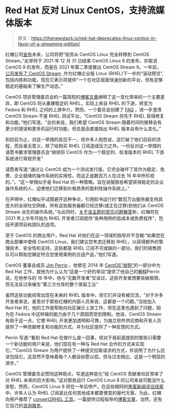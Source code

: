 # Red Hat 反对 Linux CentOS，支持流媒体版本

> 原文：<https://thenewstack.io/red-hat-deprecates-linux-centos-in-favor-of-a-streaming-edition/>

红帽公司[宣布](https://www.redhat.com/en/blog/centos-stream-building-innovative-future-enterprise-linux)未来，公司将把“投资从 CentOS Linux 完全转移到 CentOS Stream。”此举将于 2021 年 12 月 31 日结束 CentOS Linux 8 的发布，并取消 CentOS 9 的发布，而是在 2021 年第二季度推出 CentOS Stream 9。一年前，[公司发布了 CentOS Stream](https://www.redhat.com/en/blog/transforming-development-experience-within-centos) ,作为红帽企业版 Linux (RHEL)下一步的“滚动预览”,包括内核和功能，现在它表示将提供“一个在社区层面快速创新的平台，但有足够稳定的基础来了解生产动态。”

CentOS 项目管理委员会的一篇简短的[博客文章](https://blog.centos.org/2020/12/future-is-centos-stream/)阐明了这一变化带来的一个主要差异，即 CentOS 将从重建稳定的 RHEL，实际上来自 RHEL 的下游，转变为 Fedora 和 RHEL 之间的上游中介。然而，一个委员会创建了 [FAQ](https://centos.org/distro-faq/) ，进一步澄清 CentOS Stream 不是 RHEL 测试平台。“CentOS Stream 将先于 RHEL 获得修复和功能，”他们写道。“总的来说，我们希望 CentOS Stream 随着时间的推移会有更少的错误和更多的运行时功能，但总是会直接指出 RHEL 版本会有什么变化。”

到目前为止，对这一举措的反应不一，但许多人抱怨说，这打破了他们目前的流程，而且毫无意义，除了给购买 RHEL 订阅造成压力之外。一份反对这一举措的请愿书要求管理委员会“继续将 CentOS 作为一个稳定的、标准版本的 RHEL 下游系统进行常规开发”

请愿者写道:“通过让 CentOS 成为一个测试发行版，它完全破坏了其作为稳定、免费、企业就绪的操作系统的实用性，而这正是数百万人在过去 16 年中所珍视的。”。“这一举措似乎是 Red Hat 的一种策略，旨在说服那些希望获得稳定的企业操作系统的人，迫使他们迁移到价格昂贵的盈利性操作系统上。”

在声明中，红帽似乎试图避开这种争论，引用脸书运行的“数百万台服务器支持其庞大的全球社交网络，所有这些服务器都已经迁移(或正在迁移)到他们从 CentOS Stream 派生的操作系统。”与此同时，[关于该主题的常见问题解答](https://www.redhat.com/en/blog/faq-centos-stream-updates)称，红帽将在 2021 年上半年开始为 RHEL 开发者订阅提供“各种用例的低成本或免费程序”，包括开源项目和团队的选项。

至于 CentOS 的商业用户，Red Hat 对他们在这一领域的指导并不含糊:“如果您在商业部署中使用 CentOS Linux，我们建议您考虑迁移到 RHEL，以获得额外的管理技术、安全性和支持，这些都是 RHEL 订阅不可或缺的一部分。我们的销售团队可以帮助您确定符合您使用案例的合适产品，”他们写道。

CentOS 董事会成员 [Jim Perrin](https://www.linkedin.com/in/jim-perrin-72aa3117) ，他曾在 2014 年 [CentOS“收购”](https://redmonk.com/dberkholz/2014/01/10/red-hats-centos-acquisition-good-for-both-sides-but-ware-the-jabberwock/)的一部分中为 Red Hat 工作，就他为什么认为“这是一个好的举动”提供了他自己的[解释](https://jperrin.org/blog/thoughts-on-stream/)Perrin 说，在他参与的 16 年中，他与“无数开发者”交谈过，这些开发者想要突破极限，但无法反过来催生“第三方仓库的整个家庭工业”

虽然这些功能经常出现在未来的 RHEL 版本中，但它们并没有被交流，“对于许多开发者来说，甚至对于那些红帽的内部人员来说，这都是一个问题。”当他加入 Red Hat 时，他的工作是帮助向社区展示上游工作，但在这里也遇到了问题，因为在 Fedora 中这样做的能力由于几个原因而受到限制。他说，CentOS Stream 有助于这一点，它使 RHEL 开发更加透明和可靠，为独立软件供应商和开发人员提供了一种贡献修复和功能的方式，并为社区提供了一种反馈的方式。

Perrin 写道:“看到 Red Hat 在做什么是一回事，但对于我前面提到的那些只需要一个新功能的用户来说，他们现在有一种与 Red Hat 合作的方式来实现它。”“CentOS Stream 为用户提供了一种提交拉取请求的方式，并说明了为什么应该包括它。这显然不意味着每个人都会如愿以偿，但与过去相比，这是一个明显的进步。”

CentOS 管理委员会赞同这种观点，写道这种变化“给 CentOS 贡献者社区带来了对 RHEL 未来的巨大影响。”这对那些运行 CentOS Linux 8 的公司来说可能没什么安慰，然而，CentOS Linux 8 将在一年后停产。在这些相同的[黑客新闻评论线索](https://jperrin.org/blog/thoughts-on-stream/)中，许多人认为 RHEL 订阅是比任何其他成本都更便宜的替代方案，为此，红帽向用户推荐了 [convert2RHEL 工具](https://access.redhat.com/articles/2360841)，一篇提供过程指导的[博客文章](https://access.redhat.com/articles/2360841)，当然，还有它自己的[咨询服务](https://www.redhat.com/en/services/consulting)。

<svg xmlns:xlink="http://www.w3.org/1999/xlink" viewBox="0 0 68 31" version="1.1"><title>Group</title> <desc>Created with Sketch.</desc></svg>